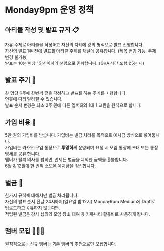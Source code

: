 # Monday9pm 운영 정책

## 아티클 작성 및 발표 규칙 📋

자유 주제로 아티클을 작성하고 자신의 차례에 강의 형식으로 발표 진행합니다.\
자신의 발표 1주 전에 발표할 아티클 주제를 채널에 공유합니다. (제목 변경 가능, 주제 변경 불가능)\
발표는 10분 이상 15분 이하의 분량으로 준비합니다. (QnA 시간 포함 25분 내)

## 발표 주기 📆

한 명당 6주에 한번씩 글을 작성하고 발표를 하는 주기를 지향합니다.\
연휴에 따라 달라질 수 있습니다.\
발표 순서 변경은 최소 2주 전에 다른 멥버와의 1대 1 교환을 원칙으로 합니다.

## 가입 비용 💸

5만 원의 가입비를 받습니다. 가입비는 벌금 처리를 목적으로 예치금 방식으로 넣어둡니다.\
가입비는 카카오 모임 통장으로 **투명하게** 운영되며 요청 시 모임 통장에 초대 또는 통장 명세를 공유 합니다.\
맴버가 탈퇴 의사를 밝히면, 언제든 벌금을 제외한 금액을 환불합니다.\
6월 & 12월에 한 번씩 소모된 예치금을 정산합니다.

## 벌금 👻

한가지 규칙에 대해서만 벌금 처리됩니다.\
자신의 발표 순서 전날 24시까지(일요일 밤 12시) Monday9pm Medium에 Draft로 업로드하고 공유하지 않는다면.\
적립된 벌금은 강사 섭외와 모임 장소 대여 등 커뮤니티 활동비로 사용하게 됩니다.

## 맴버 모집 🧑🏻‍🏫

원칙적으로는 신규 맴버는 기존 맴버의 추천으로만 모집합니다.
